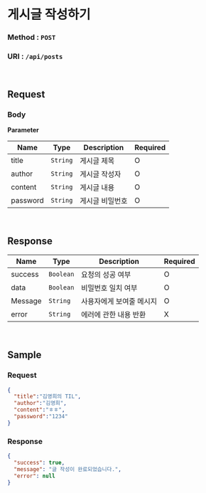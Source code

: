# 게시글 작성하기

### Method : **`POST`**

### URI : `/api/posts`

<br>

## Request

### Body

**Parameter**

| Name | Type | Description | Required|
|--|--|--|--|
| title | `String` | 게시글 제목 | O |
| author | `String` | 게시글 작성자 | O |
| content | `String` | 게시글 내용 | O |
| password | `String` | 게시글 비밀번호 | O |

<br>

## Response

| Name | Type | Description | Required |
|--|--|--|--|
| success | `Boolean` | 요청의 성공 여부 |  O |
| data | `Boolean` | 비밀번호 일치 여부 |  O |
| Message | `String` | 사용자에게 보여줄 메시지 |  O |
| error | `String` | 에러에 관한 내용 반환 | X |

<br>

## Sample

### Request
```json
{
  "title":"김영희의 TIL",
  "author":"김영희",
  "content":"ㅎㅎ",
  "password":"1234"
}
```

### Response
```json
{
  "success": true,
  "message": "글 작성이 완료되었습니다.",
  "error": null
}
```

